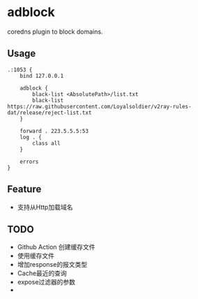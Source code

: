 # adblock
coredns plugin to block domains.


## Usage

```
.:1053 {
    bind 127.0.0.1

    adblock {
        black-list <AbsolutePath>/list.txt
        black-list https://raw.githubusercontent.com/Loyalsoldier/v2ray-rules-dat/release/reject-list.txt
    }

    forward . 223.5.5.5:53
    log . {
        class all
    }

    errors
}
```

## Feature

- 支持从Http加载域名

## TODO

- Github Action 创建缓存文件
- 使用缓存文件
- 增加response的报文类型
- Cache最近的查询
- expose过滤器的参数
- 
